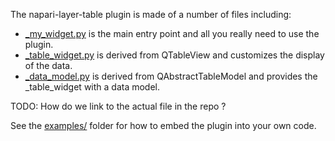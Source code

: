 The napari-layer-table plugin is made of a number of files including:

 - [_my_widget.py](_my_widget.md) is the main entry point and all you really need to use the plugin.
 - [_table_widget.py](_table_widget.md) is derived from QTableView and customizes the display of the data.
 - [_data_model.py](_data_model.md) is derived from QAbstractTableModel and provides the _table_widget with a data model.

 TODO: How do we link to the actual file in the repo ?

 See the [examples/](../../examples/) folder for how to embed the plugin into your own code.

